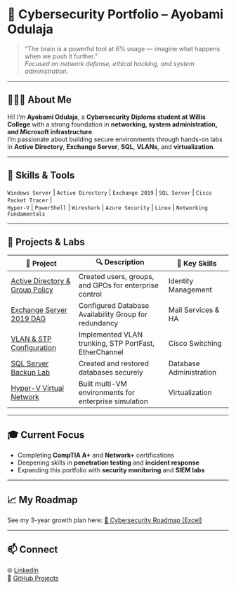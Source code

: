 # 🧠 Cybersecurity Portfolio – Ayobami Odulaja

> “The brain is a powerful tool at 6% usage — imagine what happens when we push it further.”  
> *Focused on network defense, ethical hacking, and system administration.*

---

## 👨🏽‍💻 About Me

Hi! I’m **Ayobami Odulaja**, a **Cybersecurity Diploma student at Willis College** with a strong foundation in **networking, system administration, and Microsoft infrastructure**.  
I’m passionate about building secure environments through hands-on labs in **Active Directory**, **Exchange Server**, **SQL**, **VLANs**, and **virtualization**.

---

## 🧰 Skills & Tools

`Windows Server` | `Active Directory` | `Exchange 2019` | `SQL Server` | `Cisco Packet Tracer` |  
`Hyper-V` | `PowerShell` | `Wireshark` | `Azure Security` | `Linux` | `Networking Fundamentals`

---

## 📂 Projects & Labs

| 💼 Project | 🔍 Description | 🧠 Key Skills |
|-------------|----------------|----------------|
| [Active Directory & Group Policy](./1-ActiveDirectory-Labs/) | Created users, groups, and GPOs for enterprise control | Identity Management |
| [Exchange Server 2019 DAG](./2-Exchange-Server-Labs/) | Configured Database Availability Group for redundancy | Mail Services & HA |
| [VLAN & STP Configuration](./4-Networking-Labs/) | Implemented VLAN trunking, STP PortFast, EtherChannel | Cisco Switching |
| [SQL Server Backup Lab](./3-SQL-Server-Labs/) | Created and restored databases securely | Database Administration |
| [Hyper-V Virtual Network](./5-HyperV-Virtualization/) | Built multi-VM environments for enterprise simulation | Virtualization |

---

## 🎓 Current Focus
- Completing **CompTIA A+** and **Network+** certifications  
- Deepening skills in **penetration testing** and **incident response**  
- Expanding this portfolio with **security monitoring** and **SIEM labs**

---

## 📈 My Roadmap
See my 3-year growth plan here: [📘 Cybersecurity Roadmap (Excel)](./Ayobami_Odulaja_Cybersecurity_Roadmap.xlsx)

---

## 📫 Connect
🌐 [LinkedIn](http://www.linkedin.com/in/ayobami-odulaja-077004152)    
🧰 [GitHub Projects](https://github.com/Ayobami1993)
